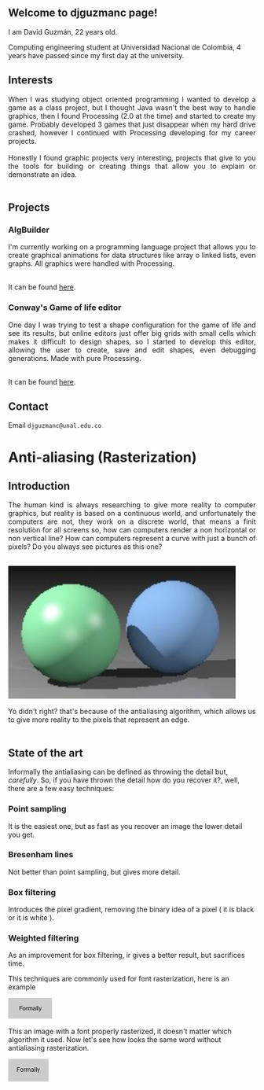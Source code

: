 ## Welcome to djguzmanc page!

I am David Guzmán, 22 years old. 

Computing engineering student at Universidad Nacional de Colombia, 4 years have passed since my first day at the university.

## Interests

<div style="text-align: justify">
When I was studying object oriented programming I wanted to develop a game as a class project, but I thought Java wasn't the best way to handle graphics, then I found Processing (2.0 at the time) and started to create my game. Probably developed 3 games that just disappear when my hard drive crashed, however I continued with Processing developing for my career projects.
</div><br>

<div style="text-align: justify">
Honestly I found graphic projects very interesting, projects that give to you the tools for building or creating things that allow you to explain or demonstrate an idea.
</div><br>

## Projects

### AlgBuilder

<div style="text-align: justify">
I'm currently working on a programming language project that allows you to create graphical animations for data structures like array o linked lists, even graphs. All graphics were handled with Processing.
</div><br>

It can be found [here](https://github.com/djguzmanc/AlgBuilder).

### Conway's Game of life editor

<div style="text-align: justify">
One day I was trying to test a shape configuration for the game of life and see its results, but online editors just offer big grids with small cells which makes it difficult to design shapes, so I started to develop this editor, allowing the user to create, save and edit shapes, even debugging generations. Made with pure Processing.
</div><br>

It can be found [here](https://github.com/djguzmanc/GameOfLife).

## Contact

Email `djguzmanc@unal.edu.co`

# Anti-aliasing (Rasterization)

## Introduction
<div style="text-align: justify">
The human kind is always researching to give more reality to computer graphics, but reality is based on a continuous world, and unfortunately the computers are not, they work on a discrete world, that means a finit resolution for all screens so, how can computers render a non horizontal or non vertical line? How can computers represent a curve with just a bunch of pixels? Do you always see pictures as this one?
</div><br>

![Alt text](/images/img.PNG)

<div style="text-align: justify">
Yo didn't right? that's because of the antialiasing algorithm, which allows us to give more reality to the pixels that represent an edge.
</div><br>

## State of the art

Informally the antialiasing can be defined as throwing the detail but, _carefully_. So, if you have thrown the detail how do you recover it?, well, there are a few easy techniques:

### Point sampling
It is the easiest one, but as fast as you recover an image the lower detail you get.

### Bresenham lines
Not better than point sampling, but gives more detail.

### Box filtering
Introduces the pixel gradient, removing the binary idea of a pixel ( it is black or it is white ).

### Weighted filtering
As an improvement for box filtering, ir gives a better result, but sacrifices time.



This techniques are commonly used for font rasterization, here is an example

![Alt text](/images/smooth_font.PNG)

This an image with a font properly rasterized, it doesn't matter which algorithm it used. Now let's see how looks the same word without antialiasing rasterization.

![Alt text](/images/no_smooth_font.PNG)



